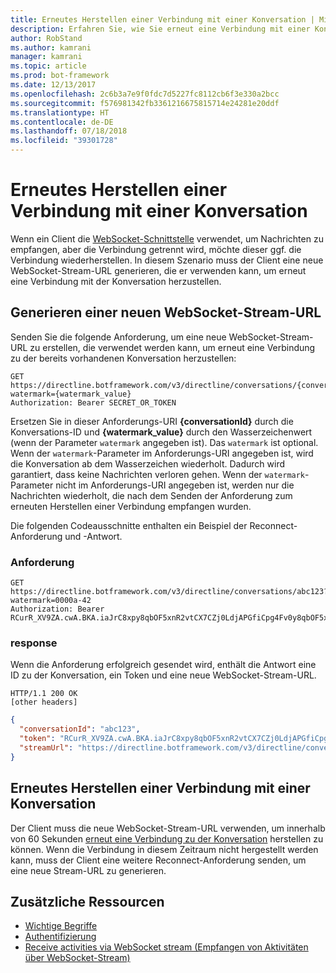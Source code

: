 ```yaml
---
title: Erneutes Herstellen einer Verbindung mit einer Konversation | Microsoft-Dokumentation
description: Erfahren Sie, wie Sie erneut eine Verbindung mit einer Konversation mit Direct Line API v3.0 herstellen.
author: RobStand
ms.author: kamrani
manager: kamrani
ms.topic: article
ms.prod: bot-framework
ms.date: 12/13/2017
ms.openlocfilehash: 2c6b3a7e9f0fdc7d5227fc8112cb6f3e330a2bcc
ms.sourcegitcommit: f576981342fb3361216675815714e24281e20ddf
ms.translationtype: HT
ms.contentlocale: de-DE
ms.lasthandoff: 07/18/2018
ms.locfileid: "39301728"
---
```

# <a name="reconnect-to-a-conversation"></a>Erneutes Herstellen einer Verbindung mit einer Konversation

Wenn ein Client die [WebSocket-Schnittstelle](bot-framework-rest-direct-line-3-0-receive-activities.md#connect-via-websocket) verwendet, um Nachrichten zu empfangen, aber die Verbindung getrennt wird, möchte dieser ggf. die Verbindung wiederherstellen. In diesem Szenario muss der Client eine neue WebSocket-Stream-URL generieren, die er verwenden kann, um erneut eine Verbindung mit der Konversation herzustellen.

## <a name="generate-a-new-websocket-stream-url"></a>Generieren einer neuen WebSocket-Stream-URL

Senden Sie die folgende Anforderung, um eine neue WebSocket-Stream-URL zu erstellen, die verwendet werden kann, um erneut eine Verbindung zu der bereits vorhandenen Konversation herzustellen: 

```http
GET https://directline.botframework.com/v3/directline/conversations/{conversationId}?watermark={watermark_value}
Authorization: Bearer SECRET_OR_TOKEN
```

Ersetzen Sie in dieser Anforderungs-URI **{conversationId}** durch die Konversations-ID und **{watermark_value}** durch den Wasserzeichenwert (wenn der Parameter `watermark` angegeben ist). Das `watermark` ist optional. Wenn der `watermark`-Parameter im Anforderungs-URI angegeben ist, wird die Konversation ab dem Wasserzeichen wiederholt. Dadurch wird garantiert, dass keine Nachrichten verloren gehen. Wenn der `watermark`-Parameter nicht im Anforderungs-URI angegeben ist, werden nur die Nachrichten wiederholt, die nach dem Senden der Anforderung zum erneuten Herstellen einer Verbindung empfangen wurden.

Die folgenden Codeausschnitte enthalten ein Beispiel der Reconnect-Anforderung und -Antwort.

### <a name="request"></a>Anforderung

```http
GET https://directline.botframework.com/v3/directline/conversations/abc123?watermark=0000a-42
Authorization: Bearer RCurR_XV9ZA.cwA.BKA.iaJrC8xpy8qbOF5xnR2vtCX7CZj0LdjAPGfiCpg4Fv0y8qbOF5xPGfiCpg4Fv0y8qqbOF5x8qbOF5xn
```

### <a name="response"></a>response

Wenn die Anforderung erfolgreich gesendet wird, enthält die Antwort eine ID zu der Konversation, ein Token und eine neue WebSocket-Stream-URL.

```http
HTTP/1.1 200 OK
[other headers]
```

```json
{
  "conversationId": "abc123",
  "token": "RCurR_XV9ZA.cwA.BKA.iaJrC8xpy8qbOF5xnR2vtCX7CZj0LdjAPGfiCpg4Fv0y8qbOF5xPGfiCpg4Fv0y8qqbOF5x8qbOF5xn",
  "streamUrl": "https://directline.botframework.com/v3/directline/conversations/abc123/stream?watermark=000a-4&amp;t=RCurR_XV9ZA.cwA..."
}
```

## <a name="reconnect-to-the-conversation"></a>Erneutes Herstellen einer Verbindung mit einer Konversation

Der Client muss die neue WebSocket-Stream-URL verwenden, um innerhalb von 60 Sekunden [erneut eine Verbindung zu der Konversation](bot-framework-rest-direct-line-3-0-receive-activities.md#connect-via-websocket) herstellen zu können. Wenn die Verbindung in diesem Zeitraum nicht hergestellt werden kann, muss der Client eine weitere Reconnect-Anforderung senden, um eine neue Stream-URL zu generieren.

## <a name="additional-resources"></a>Zusätzliche Ressourcen

- [Wichtige Begriffe](bot-framework-rest-direct-line-3-0-concepts.md)
- [Authentifizierung](bot-framework-rest-direct-line-3-0-authentication.md)
- [Receive activities via WebSocket stream (Empfangen von Aktivitäten über WebSocket-Stream)](bot-framework-rest-direct-line-3-0-receive-activities.md#connect-via-websocket)